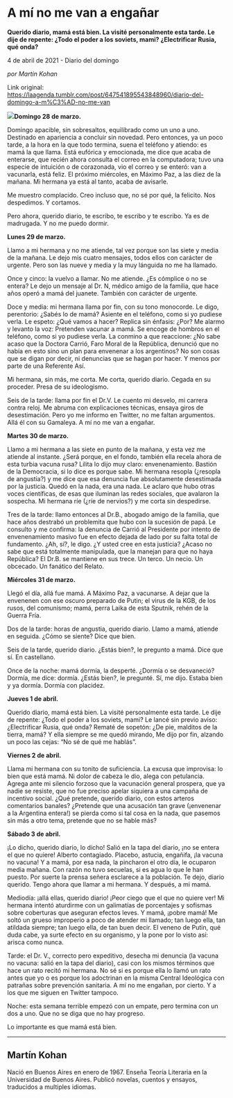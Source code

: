 # A mí no me van a engañar

**Querido diario, mamá está bien. La visité personalmente esta tarde. Le dije de repente: ¿Todo el poder a los soviets, mami? ¿Electrificar Rusia, qué onda?**

4 de abril de 2021 - Diario del domingo

_por Martín Kohan_

Link original: https://laagenda.tumblr.com/post/647541895543848960/diario-del-domingo-a-m%C3%AD-no-me-van

![](https://64.media.tumblr.com/f09f14b0bbbdd0b174fdb7d30587ee07/1180ca9385ea149b-3b/s500x750/acc683fcf42649c27a7d9473260a395924951d50.png)**Domingo 28 de marzo.**

Domingo
apacible, sin sobresaltos, equilibrado como un uno a uno. Destinado en
apariencia a concluir sin novedad. Pero entonces, ya un poco tarde, a la hora
en la que todo termina, suena el teléfono y atiendo: es mamá la que llama. Está
eufórica y emocionada, me dice que acaba de enterarse, que recién ahora
consulta el correo en la computadora; tuvo una especie de intuición o de
corazonada, vio el correo y se enteró: van a vacunarla, está feliz. El próximo
miércoles, en Máximo Paz, a las diez de la mañana. Mi hermana ya está al tanto,
acaba de avisarle.

Me muestro complacido. Creo incluso que, no sé por qué, la
felicito. Nos despedimos. Y cortamos.

Pero ahora, querido diario, te escribo, te escribo y te
escribo. Ya es de madrugada. Y no me puedo dormir.

**Lunes 29 de marzo.**

Llamo a mi hermana y no me atiende, tal
vez porque son las siete y media de la mañana. Le dejo mis cuatro mensajes,
todos ellos con carácter de urgente. Pero son las nueve y media y la muy
lánguida no me ha llamado.

Once y cinco: la vuelvo a llamar. No me atiende. ¿Es
cómplice o no se entera? Le dejo un mensaje al Dr. N, médico amigo de la
familia, que hace años operó a mamá del juanete. También con carácter de
urgente.

Doce y media: mi hermana llama por fin, con su tono
monocorde. Le digo, perentorio: ¿Sabés lo de mamá? Asiente en el teléfono, como
si yo pudiese verla. Le espeto: ¿Qué vamos a hacer?  Replica sin énfasis: ¿Por? Me alarmo y
levanto la voz: Pretenden vacunar a mamá. Se encoge de hombros en el teléfono,
como si yo pudiese verla. La conmino a que reaccione: ¿No sabe acaso que la
Doctora Carrió, Faro Moral de la República, denunció que no había en esto sino
un plan para envenenar a los argentinos? No son cosas que se digan por decir,
ni denuncias que se hagan por hacer. Y menos por parte de una Referente Así.

Mi hermana, sin más, me corta. Me corta, querido diario.
Cegada en su proceder. Presa de su ideologismo.

Seis de la tarde: llama por fin el Dr.V. Le cuento mi
desvelo, mi carrera contra reloj. Me abruma con explicaciones técnicas, ensaya
giros de desestimación. Pero yo me informo en Twitter, no me faltan argumentos.
Allá él con su Gamaleya. A mí no me van a engañar.

**Martes 30 de marzo.**

Llamo a mi hermana a las siete en punto
de la mañana, y esta vez me atiende al instante. ¿Será porque, en el fondo,
también ella recela ahora de esta turbia vacuna rusa? Lilita lo dijo muy claro:
envenenamiento. Bastión de la Democracia, si lo dice es porque sabe. Mi hermana
resopla (¿resopla de angustia?) y me dice que esa denuncia fue absolutamente
desestimada por la justicia. Quedó en la nada, era una nada. Le aclaro que hubo
otras voces científicas, de esas que iluminan las redes sociales, que avalaron
la sospecha. Mi hermana ríe (¿ríe de nervios?) y me corta sin despedirse.

Tres de la tarde: llamo entonces al Dr.B., abogado amigo de
la familia, que hace años destrabó un problemita que hubo con la sucesión de
papá. Le consulto y me confirma: la denuncia de Carrió al Presidente por
intento de envenenamiento masivo fue en efecto dejada de lado por su falta
total de fundamento. ¿Ah, sí?, le digo. ¿Y usted cree en esta justicia? ¿Acaso
no sabe que está totalmente manipulada, que la manejan para que no haya
República? El Dr.B. se mantiene en sus trece. Un terco. Un necio. Un obcecado.
Un fanático del Relato.

**Miércoles 31 de marzo.**

Llegó el día, allá fue mamá. A
Máximo Paz, a vacunarse. A dejar que la envenenen con ese oscuro preparado de
Putin; el virus de la KGB, de los rusos, del comunismo; mamá, perra Laika de
esta Sputnik, rehén de la Guerra Fría.

Dos de la tarde: horas de angustia, querido diario. Llamo a
mamá, atiende en seguida. ¿Cómo se siente? Dice que bien.

Seis de la tarde, querido diario. ¿Estás bien?, le pregunto
a mamá. Dice que sí. En castellano.

Once de la noche: mamá dormía, la desperté. ¿Dormía o se
desvaneció? Dormía, me dice: dormía. ¿Estás bien?, le pregunté. Sí, me dijo.
Estaba bien y ya dormía. Dormía con placidez.

**Jueves 1 de abril.**

Querido diario, mamá está bien. La
visité personalmente esta tarde. Le dije de repente: ¿Todo el poder a los
soviets, mami? Le lancé sin previo aviso: ¿Electrificar Rusia, qué onda? Rematé
de sopetón: ¿De pie, malditos de la tierra, mamá? Y ella siempre se me quedó
mirando, Me dijo por fin, alzando un 
poco las cejas: “No sé de qué me hablás”.

**Viernes 2 de abril.**

Llama mi hermana con su tonito de
suficiencia. La excusa que improvisa: lo bien que está mamá. Ni dolor de cabeza
le dio, alega con petulancia. Agrega ante mi silencio forzoso que la vacunación
general prospera, que ya nadie se resiste, que no fue preciso apelar siquiera a
una campaña de incentivo social. ¿Qué pretende, querido diario, con estos
arteros comentarios banales? ¿Pretende que una acusación tan grave (¡envenenar
a la Argentina entera!) se pierda como si tal cosa en la nada, que pasemos sin
más a otro tema, pretende que no se hable más?

**Sábado 3 de abril.**

¡Lo dicho, querido diario, lo dicho!
Salió en la tapa del diario, ¡no se entera el que no quiere! Alberto
contagiado. Placebo, astucia, engañifa, ¡la vacuna no vacuna! Y a mamá, por esa
nada, la pincharon el otro día, le ocuparon media mañana. Con razón no tuvo
secuelas, si es agua lo que le han puesto. Por suerte la prensa señera
esclarece a la población. Te dejo, diario querido. Tengo ahora que llamar a mi
hermana. Y después, a mi mamá.

Mediodía: ¡allá ellas, querido diario! ¡Peor ciego que el
que no quiere ver! Mi hermana intentó aturdirme con un galimatías de
porcentajes y sofismas sobre coberturas que aseguran efectos leves. Y mamá,
¡pobre mamá! Me soltó un grueso improperio a poco de atender mi llamado; tan
luego ella, tan atildada siempre; tan luego ella, de tan buen decir. El veneno
de Putin, qué duda cabe, ya surte efecto en su organismo, y la pone por lo
visto así: arisca como nunca.

Tarde: el Dr. V., correcto pero expeditivo, desecha mi
denuncia (la vacuna no vacuna: salió en la tapa del diario), casi con los
mismos términos que hace un rato recitó mi hermana. No sé si es porque ella lo
llamó un rato antes que yo o es porque los adoctrinan en la misma Central
Ideológica con patrañas sobre prevención sanitaria. A mí no me engañan, por
cierto. Y a los que me siguen en Twitter tampoco.

Noche: esta semana terrible empezó con un empate, pero
termina con un dos a uno. Que no se diga que no hay progreso.

Lo importante es que mamá está bien.



---

 Martín Kohan
-------------

 Nació en Buenos Aires en enero de 1967. Enseña Teoría Literaria en la Universidad de Buenos Aires. Publicó novelas, cuentos y ensayos, traducidos a multiples idiomas.

